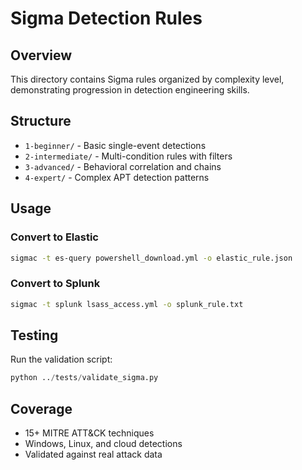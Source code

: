 # Sigma Detection Rules

## Overview
This directory contains Sigma rules organized by complexity level, demonstrating progression in detection engineering skills.

## Structure
- `1-beginner/` - Basic single-event detections
- `2-intermediate/` - Multi-condition rules with filters
- `3-advanced/` - Behavioral correlation and chains
- `4-expert/` - Complex APT detection patterns

## Usage

### Convert to Elastic
```bash
sigmac -t es-query powershell_download.yml -o elastic_rule.json
```

### Convert to Splunk
```bash
sigmac -t splunk lsass_access.yml -o splunk_rule.txt
```

## Testing
Run the validation script:
```python
python ../tests/validate_sigma.py
```

## Coverage
- 15+ MITRE ATT&CK techniques
- Windows, Linux, and cloud detections
- Validated against real attack data
